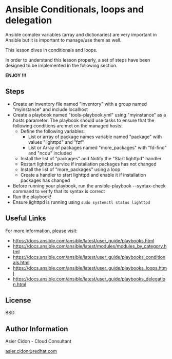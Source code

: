 # Ansible Conditionals, loops and delegation

Ansible complex variables (array and dictionaries) are very important in Ansible but it is important to manage/use them as well. 

This lesson dives in conditionals and loops.

In order to understand this lesson properly, a set of steps have been designed to be implemented in the following section.

**ENJOY !!!**

## Steps 

-   Create an inventory file named "inventory" with a group named "myinstance" and include localhost
-   Create a playbook named "tools-playbook.yml" using "myinstance" as a hosts parameter. The playbook should use tasks to ensure that the following conditions are met on the managed hosts:
    -   Define the following variables:
        -   List or array of package names variable named "package" with values "lighttpd" and "fzf"
        -   List or Array of packages named "more_packages" with "fd-find" and "ncdu" included
    -   Install the list of "packages" and Notify the "Start lighttpd" handler 
    -   Restart lighttpd service if installation packages has not changed
    -   Install the list of "more_packages" using a loop
    -   Create a handler to start lighttpd and enable it if installation packages has changed
-   Before running your playbook, run the ansible-playbook --syntax-check  command to verify that its syntax is correct
-   Run the playbook!
-   Ensure lighttpd is running using `sudo systemctl status lighttpd`

## Useful Links

For more information, please visit:

-   https://docs.ansible.com/ansible/latest/user_guide/playbooks.html
-   https://docs.ansible.com/ansible/latest/modules/modules_by_category.html
-   https://docs.ansible.com/ansible/latest/user_guide/playbooks_conditionals.html
-   https://docs.ansible.com/ansible/latest/user_guide/playbooks_loops.html
-   https://docs.ansible.com/ansible/latest/user_guide/playbooks_delegation.html

License
-------

BSD

Author Information
------------------

 Asier Cidon - Cloud Consultant

 asier.cidon@redhat.com
 